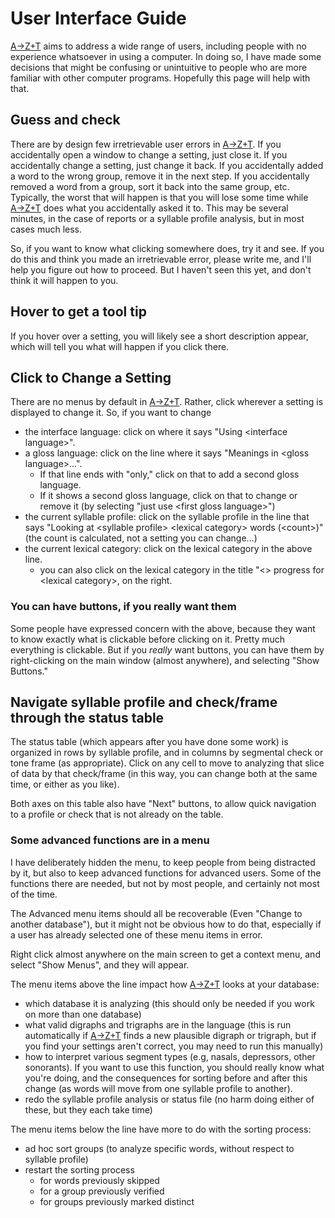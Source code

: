 # User Interface Guide
[A→Z+T](https://github.com/kent-rasmussen/azt) aims to address a wide range of users, including people with no experience whatsoever in using a computer. In doing so, I have made some decisions that might be confusing or unintuitive to people who are more familiar with other computer programs. Hopefully this page will help with that.

## Guess and check
There are by design few irretrievable user errors in [A→Z+T](https://github.com/kent-rasmussen/azt). If you accidentally open a window to change a setting, just close it. If you accidentally change a setting, just change it back. If you accidentally added a word to the wrong group, remove it in the next step. If you accidentally removed a word from a group, sort it back into the same group, etc. Typically, the worst that will happen is that you will lose some time while [A→Z+T](https://github.com/kent-rasmussen/azt) does what you accidentally asked it to. This may be several minutes, in the case of reports or a syllable profile analysis, but in most cases much less.

So, if you want to know what clicking somewhere does, try it and see. If you do this and think you made an irretrievable error, please write me, and I'll help you figure out how to proceed. But I haven't seen this yet, and don't think it will happen to you.

## Hover to get a tool tip
If you hover over a setting, you will likely see a short description appear, which will tell you what will happen if you click there.

## Click to Change a Setting
There are no menus by default in [A→Z+T](https://github.com/kent-rasmussen/azt). Rather, click wherever a setting is displayed to change it. So, if you want to change
  - the interface language: click on where it says "Using \<interface language\>".
  - a gloss language: click on the line where it says "Meanings in \<gloss language\>...".
    - If that line ends with "only," click on that to add a second gloss language.
    - If it shows a second gloss language, click on that to change or remove it (by selecting "just use \<first gloss language\>")
  - the current syllable profile: click on the syllable profile in the line that says "Looking at \<syllable profile\> \<lexical category\> words (\<count\>)" (the count is calculated, not a setting you can change…)
  - the current lexical category: click on the lexical category in the above line.
    - you can also click on the lexical category in the title "\<\> progress for \<lexical category\>, on the right.

### You can have buttons, if you really want them
Some people have expressed concern with the above, because they want to know exactly what is clickable before clicking on it. Pretty much everything is clickable. But if you _really_ want buttons, you can have them by right-clicking on the main window (almost anywhere), and selecting "Show Buttons."

## Navigate syllable profile and check/frame through the status table
The status table (which appears after you have done some work) is organized in rows by syllable profile, and in columns by segmental check or tone frame (as appropriate). Click on any cell to move to analyzing that slice of data by that check/frame (in this way, you can change both at the same time, or either as you like).

Both axes on this table also have "Next" buttons, to allow quick navigation to a profile or check that is not already on the table.

### Some advanced functions are in a menu
I have deliberately hidden the menu, to keep people from being distracted by it, but also to keep advanced functions for advanced users. Some of the functions there are needed, but not by most people, and certainly not most of the time.

The Advanced menu items should all be recoverable (Even "Change to another database"), but it might not be obvious how to do that, especially if a user has already selected one of these menu items in error.

Right click almost anywhere on the main screen to get a context menu, and select "Show Menus", and they will appear.

The menu items above the line impact how [A→Z+T](https://github.com/kent-rasmussen/azt) looks at your database:
  - which database it is analyzing (this should only be needed if you work on more than one database)
  - what valid digraphs and trigraphs are in the language (this is run automatically if [A→Z+T](https://github.com/kent-rasmussen/azt) finds a new plausible digraph or trigraph, but if you find your settings aren't correct, you may need to run this manually)
  - how to interpret various segment types (e.g, nasals, depressors, other sonorants). If you want to use this function, you should really know what you're doing, and the consequences for sorting before and after this change (as words will move from one syllable profile to another).
  - redo the syllable profile analysis or status file (no harm doing either of these, but they each take time)

The menu items below the line have more to do with the sorting process:
  - ad hoc sort groups (to analyze specific words, without respect to syllable profile)
  - restart the sorting process
    - for words previously skipped
    - for a group previously verified
    - for groups previously marked distinct
